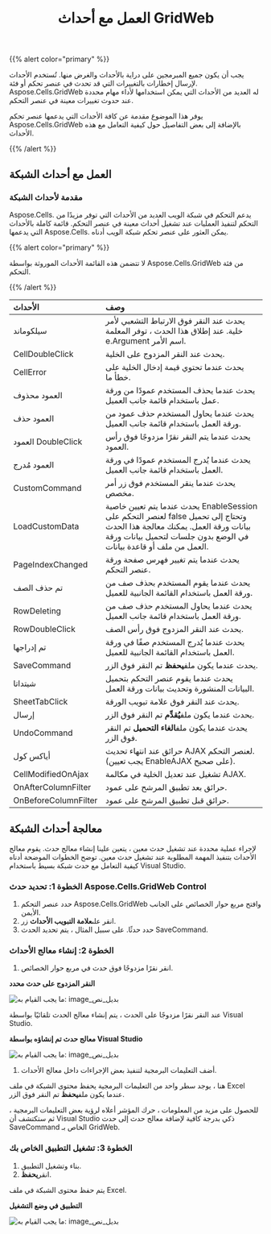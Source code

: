 ﻿---
title: العمل مع أحداث GridWeb
type: docs
weight: 70
url: /ar/net/working-with-gridweb-events/
---
{{% alert color="primary" %}} 

يجب أن يكون جميع المبرمجين على دراية بالأحداث والغرض منها. تُستخدم الأحداث لإرسال إخطارات بالتغييرات التي قد تحدث في عنصر تحكم أو فئة. Aspose.Cells.GridWeb له العديد من الأحداث التي يمكن استخدامها لأداء مهام محددة عند حدوث تغييرات معينة في عنصر التحكم.

يوفر هذا الموضوع مقدمة عن كافة الأحداث التي يدعمها عنصر تحكم Aspose.Cells.GridWeb بالإضافة إلى بعض التفاصيل حول كيفية التعامل مع هذه الأحداث.

{{% /alert %}} 
## **العمل مع أحداث الشبكة**
### **مقدمة لأحداث الشبكة**
Aspose.Cells. يدعم التحكم في شبكة الويب العديد من الأحداث التي توفر مزيدًا من التحكم لتنفيذ العمليات عند تشغيل أحداث معينة في عنصر التحكم. قائمة كاملة بالأحداث التي يدعمها Aspose.Cells. يمكن العثور على عنصر تحكم شبكة الويب أدناه.

{{% alert color="primary" %}} 

لا تتضمن هذه القائمة الأحداث الموروثة بواسطة Aspose.Cells.GridWeb من فئة التحكم.

{{% /alert %}} 

|**الأحداث** |**وصف** |
|:- |:- |
| سيلكوماند| يحدث عند النقر فوق الارتباط التشعبي لأمر خلية. عند إطلاق هذا الحدث ، توفر المعلمة e.Argument اسم الأمر.|
| CellDoubleClick| يحدث عند النقر المزدوج على الخلية.|
| CellError| يحدث عندما تحتوي قيمة إدخال الخلية على خطأ ما.|
| العمود محذوف|يحدث عندما يحذف المستخدم عمودًا من ورقة عمل باستخدام قائمة جانب العميل.|
| العمود حذف| يحدث عندما يحاول المستخدم حذف عمود من ورقة العمل باستخدام قائمة جانب العميل.|
| العمود DoubleClick| يحدث عندما يتم النقر نقرًا مزدوجًا فوق رأس العمود.|
| العمود مُدرج| يحدث عندما يُدرج المستخدم عمودًا في ورقة العمل باستخدام قائمة جانب العميل.|
| CustomCommand| يحدث عندما ينقر المستخدم فوق زر أمر مخصص.|
| LoadCustomData| يحدث عندما يتم تعيين خاصية EnableSession لعنصر التحكم على false وتحتاج إلى تحميل بيانات ورقة العمل. يمكنك معالجة هذا الحدث في الوضع بدون جلسات لتحميل بيانات ورقة العمل من ملف أو قاعدة بيانات.|
| PageIndexChanged| يحدث عندما يتم تغيير فهرس صفحة ورقة عنصر التحكم.|
| تم حذف الصف| يحدث عندما يقوم المستخدم بحذف صف من ورقة العمل باستخدام القائمة الجانبية للعميل.|
| RowDeleting| يحدث عندما يحاول المستخدم حذف صف من ورقة العمل باستخدام قائمة جانب العميل.|
| RowDoubleClick|يحدث عند النقر المزدوج فوق رأس الصف.|
| تم إدراجها| يحدث عندما يُدرج المستخدم صفًا في ورقة العمل باستخدام القائمة الجانبية للعميل.|
| SaveCommand| يحدث عندما يكون ملف**يحفظ** تم النقر فوق الزر.|
| شيتداتا| يحدث عندما يقوم عنصر التحكم بتحميل البيانات المنشورة وتحديث بيانات ورقة العمل.|
| SheetTabClick| يحدث عند النقر فوق علامة تبويب الورقة.|
| إرسال| يحدث عندما يكون ملف**يُقدِّم** تم النقر فوق الزر.|
| UndoCommand| يحدث عندما يكون ملف**الغاء التحميل** تم النقر فوق الزر.|
| أياكس كول| حرائق عند انتهاء تحديث AJAX لعنصر التحكم. (يجب تعيين EnableAJAX على صحيح).|
| CellModifiedOnAjax| تشغيل عند تعديل الخلية في مكالمة AJAX.|
| OnAfterColumnFilter| حرائق بعد تطبيق المرشح على عمود.|
| OnBeforeColumnFilter| حرائق قبل تطبيق المرشح على عمود.|
## **معالجة أحداث الشبكة**
لإجراء عملية محددة عند تشغيل حدث معين ، يتعين علينا إنشاء معالج حدث. يقوم معالج الأحداث بتنفيذ المهمة المطلوبة عند تشغيل حدث معين. توضح الخطوات الموضحة أدناه كيفية التعامل مع حدث شبكة بسيط باستخدام Visual Studio.
### **الخطوة 1: تحديد حدث Aspose.Cells.GridWeb Control**
1. حدد عنصر التحكم Aspose.Cells.GridWeb وافتح مربع حوار الخصائص على الجانب الأيمن.
1.  انقر على**علامة التبويب الأحداث** زر.
1. حدد حدثًا.
 على سبيل المثال ، يتم تحديد الحدث SaveCommand.
### **الخطوة 2: إنشاء معالج الأحداث**
1.  انقر نقرًا مزدوجًا فوق حدث في مربع حوار الخصائص.

   **النقر المزدوج على حدث محدد** 

![ما يجب القيام به: image_بديل_نص](working-with-gridweb-events_1.png)




 عند النقر نقرًا مزدوجًا على الحدث ، يتم إنشاء معالج الحدث تلقائيًا بواسطة Visual Studio.

**معالج حدث تم إنشاؤه بواسطة Visual Studio** 

![ما يجب القيام به: image_بديل_نص](working-with-gridweb-events_2.png)




1. أضف التعليمات البرمجية لتنفيذ بعض الإجراءات داخل معالج الأحداث.

 هنا ، يوجد سطر واحد من التعليمات البرمجية يحفظ محتوى الشبكة في ملف Excel عندما يكون ملف**يحفظ** تم النقر فوق الزر.

للحصول على مزيد من المعلومات ، حرك المؤشر أعلاه لرؤية بعض التعليمات البرمجية ، ثم ستكتشف أن Visual Studio ذكي بدرجة كافية لإضافة معالج حدث إلى حدث SaveCommand الخاص بـ GridWeb.
### **الخطوة 3: تشغيل التطبيق الخاص بك**
1. بناء وتشغيل التطبيق.
1.  انقر**يحفظ**.

 يتم حفظ محتوى الشبكة في ملف Excel.

**التطبيق في وضع التشغيل** 

![ما يجب القيام به: image_بديل_نص](working-with-gridweb-events_3.png)
